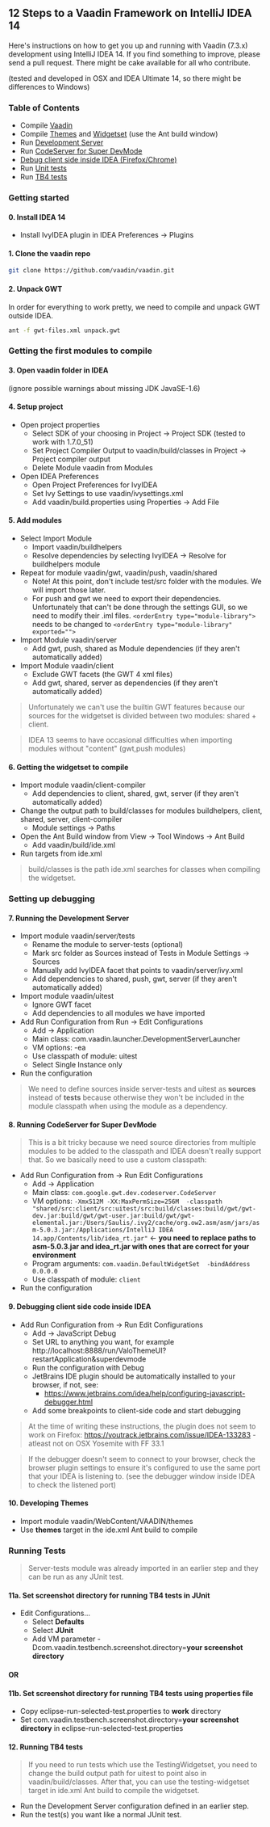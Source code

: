 ## 12 Steps to a Vaadin Framework on IntelliJ IDEA 14

Here's instructions on how to get you up and running with Vaadin (7.3.x) development using IntelliJ IDEA 14.
If you find something to improve, please send a pull request. There might be cake available for all who contribute.

(tested and developed in OSX and IDEA Ultimate 14, so there might be differences to Windows)

### Table of Contents
* Compile [Vaadin](#compile)
* Compile [Themes](#themes) and [Widgetset](#widgetset) (use the Ant build window)
* Run [Development Server](#devserver)
* Run [CodeServer for Super DevMode](#superdevmode)
* [Debug client side inside IDEA (Firefox/Chrome)](#debug)
* Run [Unit tests](#unittests)
* Run [TB4 tests](#tb4tests)

### Getting started
#### <a name="compile"></a>0. Install IDEA 14
 - Install IvyIDEA plugin in IDEA Preferences -> Plugins

#### 1. Clone the vaadin repo
````sh
git clone https://github.com/vaadin/vaadin.git
````

#### 2. Unpack GWT
In order for everything to work pretty, we need to compile and unpack GWT outside IDEA.
````sh
ant -f gwt-files.xml unpack.gwt
````

### Getting the first modules to compile
#### 3. Open vaadin folder in IDEA
(ignore possible warnings about missing JDK JavaSE-1.6)

#### 4. Setup project
- Open project properties
  - Select SDK of your choosing in Project -> Project SDK (tested to work with 1.7.0_51)
  - Set Project Compiler Output to vaadin/build/classes in Project -> Project compiler output
  - Delete Module vaadin from Modules
- Open IDEA Preferences
  - Open Project Preferences for IvyIDEA
  - Set Ivy Settings to use vaadin/ivysettings.xml
  - Add vaadin/build.properties using Properties -> Add File

#### 5. Add modules
- Select Import Module
  - Import vaadin/buildhelpers
  - Resolve dependencies by selecting IvyIDEA -> Resolve for buildhelpers module
- Repeat for module vaadin/gwt, vaadin/push, vaadin/shared
  - Note! At this point, don't include test/src folder with the modules. We will import those later.
  - For push and gwt we need to export their dependencies. Unfortunately that can't be done through the settings GUI, so we need to modify their .iml files. ````<orderEntry type="module-library">```` needs to be changed to ````<orderEntry type="module-library" exported="">````
- Import Module vaadin/server
  - Add gwt, push, shared as Module dependencies (if they aren't automatically added)
- Import Module vaadin/client
  - Exclude GWT facets (the GWT 4 xml files)
  - Add gwt, shared, server as dependencies (if they aren't automatically added)

> Unfortunately we can't use the builtin GWT features because our sources for the widgetset is divided between two modules: shared + client.

> IDEA 13 seems to have occasional difficulties when importing modules without "content" (gwt,push modules)

#### <a name="widgetset"></a>6. Getting the widgetset to compile
- Import module vaadin/client-compiler
  - Add dependencies to client, shared, gwt, server (if they aren't automatically added)
- Change the output path to build/classes for modules buildhelpers, client, shared, server, client-compiler
  - Module settings -> Paths
- Open the Ant Build window from View -> Tool Windows -> Ant Build
  - Add vaadin/build/ide.xml
- Run targets from ide.xml

> build/classes is the path ide.xml searches for classes when compiling the widgetset.

### Setting up debugging
#### <a name="devserver"></a>7. Running the Development Server
- Import module vaadin/server/tests
  - Rename the module to server-tests (optional)
  - Mark src folder as Sources instead of Tests in Module Settings -> Sources
  - Manually add IvyIDEA facet that points to vaadin/server/ivy.xml
  - Add dependencies to shared, push, gwt, server (if they aren't automatically added)
- Import module vaadin/uitest
  - Ignore GWT facet
  - Add dependencies to all modules we have imported
- Add Run Configuration from Run -> Edit Configurations
  - Add -> Application
  - Main class: com.vaadin.launcher.DevelopmentServerLauncher
  - VM options: -ea
  - Use classpath of module: uitest
  - Select Single Instance only
- Run the configuration

> We need to define sources inside server-tests and uitest as __sources__ instead of __tests__ because otherwise they won't be included in the module classpath when using the module as a dependency.

#### <a name="superdevmode"></a>8. Running CodeServer for Super DevMode
> This is a bit tricky because we need source directories from multiple modules to be added to the classpath and IDEA doesn't really support that. So we basically need to use a custom classpath:

- Add Run Configuration from -> Run Edit Configurations
  - Add -> Application
  - Main class: ````com.google.gwt.dev.codeserver.CodeServer````
  - VM options: ````-Xmx512M -XX:MaxPermSize=256M  -classpath "shared/src:client/src:uitest/src:build/classes:build/gwt/gwt-dev.jar:build/gwt/gwt-user.jar:build/gwt/gwt-elemental.jar:/Users/Saulis/.ivy2/cache/org.ow2.asm/asm/jars/asm-5.0.3.jar:/Applications/IntelliJ IDEA 14.app/Contents/lib/idea_rt.jar"```` <- __you need to replace paths to asm-5.0.3.jar and idea_rt.jar with ones that are correct for your environment__
  - Program arguments: ````com.vaadin.DefaultWidgetSet  -bindAddress 0.0.0.0 ````
  - Use classpath of module: ````client````
- Run the configuration

#### <a name="debug"></a>9. Debugging client side code inside IDEA
- Add Run Configuration from -> Run Edit Configurations
  - Add -> JavaScript Debug
  - Set URL to anything you want, for example http://localhost:8888/run/ValoThemeUI?restartApplication&superdevmode
  - Run the configuration with Debug
  - JetBrains IDE plugin should be automatically installed to your browser, if not, see:
    - https://www.jetbrains.com/idea/help/configuring-javascript-debugger.html
  - Add some breakpoints to client-side code and start debugging

> At the time of writing these instructions, the plugin does not seem to work on Firefox: https://youtrack.jetbrains.com/issue/IDEA-133283 - atleast not on OSX Yosemite with FF 33.1
  
> If the debugger doesn't seem to connect to your browser, check the browser plugin settings to ensure it's configured to use the same port that your IDEA is listening to. (see the debugger window inside IDEA to check the listened port)

#### <a name="themes"></a>10. Developing Themes
- Import module vaadin/WebContent/VAADIN/themes
- Use __themes__ target in the ide.xml Ant build to compile

### <a name="unittests"></a>Running Tests
> Server-tests module was already imported in an earlier step and they can be run as any JUnit test.

#### 11a. Set screenshot directory for running TB4 tests in JUnit
- Edit Configurations...
  - Select __Defaults__
  - Select __JUnit__
  - Add VM parameter -Dcom.vaadin.testbench.screenshot.directory=__your screenshot directory__

#### OR

#### 11b. Set screenshot directory for running TB4 tests using properties file
- Copy eclipse-run-selected-test.properties to __work__ directory
- Set com.vaadin.testbench.screenshot.directory=__your screenshot directory__ in eclipse-run-selected-test.properties

#### <a name="tb4tests"></a>12. Running TB4 tests
> If you need to run tests which use the TestingWidgetset, you need to change the build output path for uitest to point also in vaadin/build/classes. After that, you can use the testing-widgetset target in ide.xml Ant build to compile the widgetset.

- Run the Development Server configuration defined in an earlier step.
- Run the test(s) you want like a normal JUnit test.
